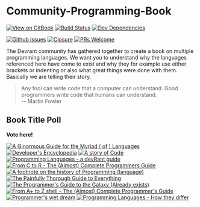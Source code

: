 # Community-Programming-Book

[![View on GitBook](https://img.shields.io/badge/View%20on-GitBook-blue.svg?style=flat-square)](https://cpb.gitbook.io/book/)
[![Build Status](https://img.shields.io/travis/devRant-Squad/Community-Programming-Book.svg?style=flat-square&logo=travis)](https://travis-ci.org/devRant-Squad/Community-Programming-Book)
[![Dev Dependencies](https://img.shields.io/david/dev/devRant-Squad/Community-Programming-Book.svg?style=flat-square)](https://github.com/devRant-Squad/Community-Programming-Book/blob/master/package.json)

[![Github issues](https://img.shields.io/github/issues/devRant-Squad/Community-Programming-Book.svg?longCache=true&style=flat-square&logo=github)](https://github.com/devRant-Squad/Community-Programming-Book/issues)
[![Closure](https://img.shields.io/issuestats/i/long/github/devRant-Squad/Community-Programming-Book.svg?longCache=true&style=flat-square&logo=github)](https://github.com/devRant-Squad/Community-Programming-Book/issues)
[![PRs Welcome](https://img.shields.io/badge/PRs-welcome-brightgreen.svg?style=flat-square&logo=github)](https://github.com/devRant-Squad/Community-Programming-Book/blob/master/CONTRIBUTING.md)

The Devrant community has gathered together to create a book on
multiple programming languages. We want you to understand why
the languages referenced here have come to exist and why they
for example use either brackets or indenting or also what great things
were done with them. Basically we are telling their story.

> Any fool can write code that a computer can understand. Good programmers write code that humans can understand. \
> -- Martin Fowler


## Book Title Poll

**Vote here!**

[![A Ginormous Guide for the Myriad ( of ) Languages](https://api.gh-polls.com/poll/01CEJZZGSHHVH7630BFH156JYV/A%20Ginormous%20Guide%20for%20the%20Myriad%20(%20of%20)%20Languages)](https://api.gh-polls.com/poll/01CEJZZGSHHVH7630BFH156JYV/A%20Ginormous%20Guide%20for%20the%20Myriad%20(%20of%20)%20Languages/vote)
[![Developer's Encyclopedia](https://api.gh-polls.com/poll/01CEJZZGSHHVH7630BFH156JYV/Developer's%20Encyclopedia)](https://api.gh-polls.com/poll/01CEJZZGSHHVH7630BFH156JYV/Developer's%20Encyclopedia/vote)
[![A story of Code](https://api.gh-polls.com/poll/01CEJZZGSHHVH7630BFH156JYV/A%20story%20of%20Code)](https://api.gh-polls.com/poll/01CEJZZGSHHVH7630BFH156JYV/A%20story%20of%20Code/vote)
[![Programming Languages - a devRant guide](https://api.gh-polls.com/poll/01CEJZZGSHHVH7630BFH156JYV/Programming%20Languages%20-%20a%20devRant%20guide)](https://api.gh-polls.com/poll/01CEJZZGSHHVH7630BFH156JYV/Programming%20Languages%20-%20a%20devRant%20guide/vote)
[![From C to R - The (Almost) Complete Programmers Guide](https://api.gh-polls.com/poll/01CEJZZGSHHVH7630BFH156JYV/From%20C%20to%20R%20-%20The%20(Almost)%20Complete%20Programmers%20Guide)](https://api.gh-polls.com/poll/01CEJZZGSHHVH7630BFH156JYV/From%20C%20to%20R%20-%20The%20(Almost)%20Complete%20Programmers%20Guide/vote)
[![A footnote on the history of Programming (language)](https://api.gh-polls.com/poll/01CEJZZGSHHVH7630BFH156JYV/A%20footnote%20on%20the%20history%20of%20Programming%20(language))](https://api.gh-polls.com/poll/01CEJZZGSHHVH7630BFH156JYV/A%20footnote%20on%20the%20history%20of%20Programming%20(language)/vote)
[![The Painfully Thorough Guide to Everything](https://api.gh-polls.com/poll/01CEJZZGSHHVH7630BFH156JYV/The%20Painfully%20Thorough%20Guide%20to%20Everything)](https://api.gh-polls.com/poll/01CEJZZGSHHVH7630BFH156JYV/The%20Painfully%20Thorough%20Guide%20to%20Everything/vote)
[![The Programmer's Guide to the Galaxy (Already exists)](https://api.gh-polls.com/poll/01CEJZZGSHHVH7630BFH156JYV/The%20Programmer's%20Guide%20to%20the%20Galaxy%20(Already%20exists))](https://api.gh-polls.com/poll/01CEJZZGSHHVH7630BFH156JYV/The%20Programmer's%20Guide%20to%20the%20Galaxy%20(Already%20exists)/vote)
[![From A+ to Z shell - The (Almost) Complete Programmer's Guide](https://api.gh-polls.com/poll/01CEJZZGSHHVH7630BFH156JYV/From%20A%2B%20to%20Z%20shell%20-%20The%20(Almost)%20Complete%20Programmer's%20Guide)](https://api.gh-polls.com/poll/01CEJZZGSHHVH7630BFH156JYV/From%20A%2B%20to%20Z%20shell%20-%20The%20(Almost)%20Complete%20Programmer's%20Guide/vote)
[![Programmer's wet dream](https://api.gh-polls.com/poll/01CEJZZGSHHVH7630BFH156JYV/Programmer's%20wet%20dream)](https://api.gh-polls.com/poll/01CEJZZGSHHVH7630BFH156JYV/Programmer's%20wet%20dream/vote)
[![Programming Languages - How they differ](https://api.gh-polls.com/poll/01CEJZZGSHHVH7630BFH156JYV/Programming%20Languages%20-%20How%20they%20differ)](https://api.gh-polls.com/poll/01CEJZZGSHHVH7630BFH156JYV/Programming%20Languages%20-%20How%20they%20differ/vote)
